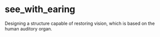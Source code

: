 # see_with_earing
Designing a structure capable of restoring vision, which is based on the human auditory organ.
